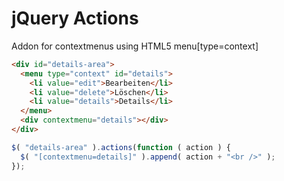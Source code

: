 jQuery Actions
==============
Addon for contextmenus using HTML5 menu[type=context]
```HTML
<div id="details-area">
  <menu type="context" id="details">
    <li value="edit">Bearbeiten</li>
    <li value="delete">Löschen</li>
    <li value="details">Details</li>
  </menu>
  <div contextmenu="details"></div>
</div>
```
```JavaScript
$( "details-area" ).actions(function ( action ) {
  $( "[contextmenu=details]" ).append( action + "<br />" );
});
```
